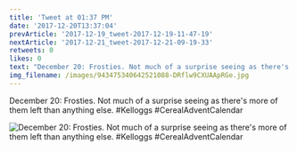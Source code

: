 ```yaml
---
title: 'Tweet at 01:37 PM'
date: '2017-12-20T13:37:04'
prevArticle: '2017-12-19_tweet-2017-12-19-11-47-19'
nextArticle: '2017-12-21_tweet-2017-12-21-09-19-33'
retweets: 0
likes: 0
text: "December 20: Frosties. Not much of a surprise seeing as there's more of them left than anything else. #Kelloggs #CerealAdventCalendar"
img_filename: /images/943475340642521088-DRflw9CXUAApRGe.jpg
---
```

December 20: Frosties. Not much of a surprise seeing as there's more of them left than anything else. #Kelloggs #CerealAdventCalendar

![December 20: Frosties. Not much of a surprise seeing as there's more of them left than anything else. #Kelloggs #CerealAdventCalendar](/images/943475340642521088-DRflw9CXUAApRGe.jpg "December 20: Frosties. Not much of a surprise seeing as there's more of them left than anything else. #Kelloggs #CerealAdventCalendar")